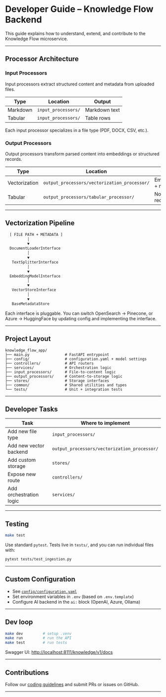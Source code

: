 # Developer Guide – Knowledge Flow Backend

This guide explains how to understand, extend, and contribute to the Knowledge Flow microservice.

---

## Processor Architecture

### Input Processors

Input processors extract structured content and metadata from uploaded files.

| Type     | Location                     | Output        |
|----------|------------------------------|---------------|
| Markdown | `input_processors/`          | Markdown text |
| Tabular  | `input_processors/`          | Table rows    |

Each input processor specializes in a file type (PDF, DOCX, CSV, etc.).

### Output Processors

Output processors transform parsed content into embeddings or structured records.

| Type         | Location                       | Output       |
|--------------|--------------------------------|--------------|
| Vectorization| `output_processors/vectorization_processor/` | Embeddings + metadata |
| Tabular      | `output_processors/tabular_processor/`       | Normalized records    |

---

## Vectorization Pipeline

```txt
  [ FILE PATH + METADATA ]
          │
          ▼
  DocumentLoaderInterface
          │
          ▼
   TextSplitterInterface
          │
          ▼
  EmbeddingModelInterface
          │
          ▼
   VectorStoreInterface
          │
          ▼
   BaseMetadataStore
```

Each interface is pluggable. You can switch OpenSearch → Pinecone, or Azure → HuggingFace by updating config and implementing the interface.

---

## Project Layout

```text
knowledge_flow_app/
├── main.py                # FastAPI entrypoint
├── config/                # configuration.yaml + model settings
├── controllers/           # API routers
├── services/              # Orchestration logic
├── input_processors/      # File-to-content logic
├── output_processors/     # Content-to-storage logic
├── stores/                # Storage interfaces
├── common/                # Shared utilities and types
└── tests/                 # Unit + integration tests
```

---

## Developer Tasks

| Task                      | Where to implement               |
|---------------------------|----------------------------------|
| Add new file type         | `input_processors/`              |
| Add new vector backend    | `output_processors/vectorization_processor/` |
| Add custom storage        | `stores/`                        |
| Expose new route          | `controllers/`                   |
| Add orchestration logic   | `services/`                      |

---

## Testing

```bash
make test
```

Use standard `pytest`. Tests live in `tests/`, and you can run individual files with:

```bash
pytest tests/test_ingestion.py
```

---

## Custom Configuration

- See [`config/configuration.yaml`](../config/configuration.yaml)
- Set environment variables in `.env` (based on `.env.template`)
- Configure AI backend in the `ai:` block (OpenAI, Azure, Ollama)

---

## Dev loop

```bash
make dev         # setup .venv
make run         # run the API
make test        # run tests
```

Swagger UI: [http://localhost:8111/knowledge/v1/docs](http://localhost:8111/knowledge/v1/docs)

---

## Contributions

Follow our [coding guidelines](./CODING_GUIDELINES.md) and submit PRs or issues on GitHub.

---
